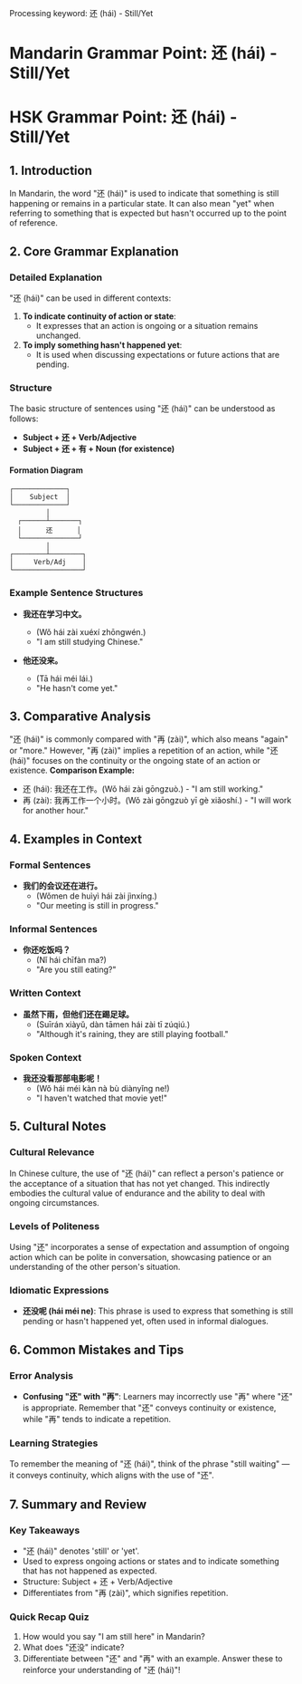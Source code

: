Processing keyword: 还 (hái) - Still/Yet
# Mandarin Grammar Point: 还 (hái) - Still/Yet
# HSK Grammar Point: 还 (hái) - Still/Yet
## 1. Introduction
In Mandarin, the word "还 (hái)" is used to indicate that something is still happening or remains in a particular state. It can also mean "yet" when referring to something that is expected but hasn't occurred up to the point of reference.
## 2. Core Grammar Explanation
### Detailed Explanation
"还 (hái)" can be used in different contexts:
1. **To indicate continuity of action or state**:
   - It expresses that an action is ongoing or a situation remains unchanged.
2. **To imply something hasn't happened yet**:
   - It is used when discussing expectations or future actions that are pending.
### Structure
The basic structure of sentences using "还 (hái)" can be understood as follows:
- **Subject + 还 + Verb/Adjective**
- **Subject + 还 + 有 + Noun (for existence)**
#### Formation Diagram
```
┌─────────────┐
│    Subject  │
└─────────────┘
         │
  ┌──────┴───────┐
  │      还      │
  └──────────────┘
         │
┌────────┴────────┐
│     Verb/Adj    │
└─────────────────┘
```
### Example Sentence Structures
- **我还在学习中文。**
  - (Wǒ hái zài xuéxí zhōngwén.)
  - "I am still studying Chinese."
  
- **他还没来。**
  - (Tā hái méi lái.)
  - "He hasn't come yet."
## 3. Comparative Analysis
"还 (hái)" is commonly compared with "再 (zài)", which also means "again" or "more." However, "再 (zài)" implies a repetition of an action, while "还 (hái)" focuses on the continuity or the ongoing state of an action or existence.
**Comparison Example:**
- 还 (hái): 我还在工作。(Wǒ hái zài gōngzuò.) - "I am still working."
- 再 (zài): 我再工作一个小时。(Wǒ zài gōngzuò yī gè xiǎoshí.) - "I will work for another hour."
## 4. Examples in Context
### Formal Sentences
- **我们的会议还在进行。**
  - (Wǒmen de huìyì hái zài jìnxíng.)
  - "Our meeting is still in progress."
### Informal Sentences
- **你还吃饭吗？**
  - (Nǐ hái chīfàn ma?)
  - "Are you still eating?"
### Written Context
- **虽然下雨，但他们还在踢足球。**
  - (Suīrán xiàyǔ, dàn tāmen hái zài tī zúqiú.)
  - "Although it's raining, they are still playing football."
### Spoken Context
- **我还没看那部电影呢！**
  - (Wǒ hái méi kàn nà bù diànyǐng ne!)
  - "I haven't watched that movie yet!"
## 5. Cultural Notes
### Cultural Relevance
In Chinese culture, the use of "还 (hái)" can reflect a person's patience or the acceptance of a situation that has not yet changed. This indirectly embodies the cultural value of endurance and the ability to deal with ongoing circumstances.
### Levels of Politeness
Using "还" incorporates a sense of expectation and assumption of ongoing action which can be polite in conversation, showcasing patience or an understanding of the other person's situation.
### Idiomatic Expressions
- **还没呢 (hái méi ne)**: This phrase is used to express that something is still pending or hasn't happened yet, often used in informal dialogues.
## 6. Common Mistakes and Tips
### Error Analysis
- **Confusing "还" with "再"**: Learners may incorrectly use "再" where "还" is appropriate. Remember that "还" conveys continuity or existence, while "再" tends to indicate a repetition.
### Learning Strategies
To remember the meaning of "还 (hái)", think of the phrase "still waiting" — it conveys continuity, which aligns with the use of "还".
## 7. Summary and Review
### Key Takeaways
- "还 (hái)" denotes 'still' or 'yet'.
- Used to express ongoing actions or states and to indicate something that has not happened as expected.
- Structure: Subject + 还 + Verb/Adjective
- Differentiates from "再 (zài)", which signifies repetition.
### Quick Recap Quiz
1. How would you say "I am still here" in Mandarin?
2. What does "还没" indicate?
3. Differentiate between "还" and "再" with an example.
Answer these to reinforce your understanding of "还 (hái)"!
